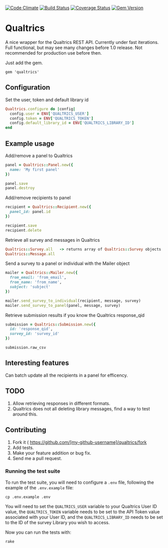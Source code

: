 [![Code Climate](https://codeclimate.com/github/sunkev/qualtrics/badges/gpa.svg)](https://codeclimate.com/github/sunkev/qualtrics) [![Build Status](https://travis-ci.org/sunkev/qualtrics.svg?branch=master)](https://travis-ci.org/sunkev/qualtrics) [![Coverage Status](https://coveralls.io/repos/sunkev/qualtrics/badge.svg)](https://coveralls.io/r/sunkev/qualtrics) [![Gem Version](https://badge.fury.io/rb/qualtrics.svg)](http://badge.fury.io/rb/qualtrics)

# Qualtrics

A nice wrapper for the Qualtrics REST API. Currently under fast iterations. 
Full functional, but may see many changes before 1.0 release. 
Not recommended for production use before then.

Just add the gem.

    gem 'qualtrics'
    
## Configuration

Set the user, token and default library id

```ruby
Qualtrics.configure do |config|
  config.user = ENV['QUALTRICS_USER']
  config.token = ENV['QUALTRICS_TOKEN']
  config.default_library_id = ENV['QUALTRICS_LIBRARY_ID']
end
```

## Example usage

Add/remove a panel to Qualtrics

```ruby
panel = Qualtrics::Panel.new({
  name: 'My first panel'
})

panel.save
panel.destroy
```
    
Add/remove recipients to panel
    
```ruby
recipient = Qualtrics::Recipient.new({
  panel_id: panel.id
})

recipient.save
recipient.delete
```
    
Retrieve all survey and messages in Qualtrics
    
```ruby
Qualtrics::Survey.all   -> returns array of Qualtrics::Survey objects
Qualtrics::Message.all
```
  
Send a survey to a panel or individual with the Mailer object

```ruby
mailer = Qualtrics::Mailer.new({
  from_email: 'from_email',
  from_name: 'from_name',
  subject: 'subject'
})

mailer.send_survey_to_individual(recipient, message, survey)
mailer.send_survey_to_panel(panel, message, survey)
```
    
Retrieve submission results if you know the Qualtrics response_qid
  
```ruby
submission = Qualtrics::Submission.new({
  id: 'response_qid',
  survey_id: 'survey_id'
})
```
    
    submission.raw_csv
    
## Interesting features

  Can batch update all the recipients in a panel for efficency.

## TODO

  1. Allow retrieving responses in different formats.
  2. Qualtrics does not all deleting library messages, find a way to test around this.
  
## Contributing

1. Fork it ( https://github.com/[my-github-username]/qualtrics/fork 
2. Add tests.
3. Make your feature addition or bug fix.
4. Send me a pull request.

### Running the test suite

To run the test suite, you will need to configure a `.env` file, following the
example of the `.env.example` file:

    cp .env.example .env

You will need to set the `QUALTRICS_USER` variable to your Qualtrics User ID
value, the `QUALTRICS_TOKEN` variable needs to be set to the API Token value
associated with your User ID, and the `QUALTRICS_LIBRARY_ID` needs to be set
to the ID of the survey Library you wish to access.

Now you can run the tests with:

    rake
